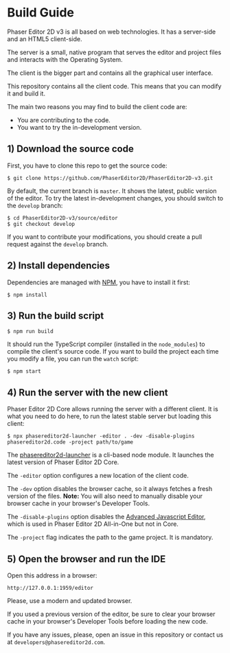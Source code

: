 # Build Guide

Phaser Editor 2D v3 is all based on web technologies. It has a server-side and an HTML5 client-side.

The server is a small, native program that serves the editor and project files and interacts with the Operating System.

The client is the bigger part and contains all the graphical user interface.

This repository contains all the client code. This means that you can modify it and build it.

The main two reasons you may find to build the client code are:

- You are contributing to the code.
- You want to try the in-development version.

## 1) Download the source code

First, you have to clone this repo to get the source code:

```
$ git clone https://github.com/PhaserEditor2D/PhaserEditor2D-v3.git
```

By default, the current branch is `master`. It shows the latest, public version of the editor. To try the latest in-development changes, you should switch to the `develop` branch:

```
$ cd PhaserEditor2D-v3/source/editor
$ git checkout develop
```

If you want to contribute your modifications, you should create a pull request against the `develop` branch.

## 2) Install dependencies

Dependencies are managed with [NPM](https://www.npmjs.com/), you have to install it first:

```
$ npm install

```

## 3) Run the build script

```
$ npm run build
```

It should run the TypeScript compiler (installed in the `node_modules`) to compile the client's source code.
If you want to build the project each time you modify a file, you can run the `watch` script:

```
$ npm start
```

## 4) Run the server with the new client

Phaser Editor 2D Core allows running the server with a different client. It is what you need to do here, to run the latest stable server but loading this client:

```
$ npx phasereditor2d-launcher -editor . -dev -disable-plugins phasereditor2d.code -project path/to/game
```

The [phasereditor2d-launcher](https://www.npmjs.com/package/phasereditor2d-launcher) is a cli-based node module. It launches the latest version of Phaser Editor 2D Core.

The `-editor` option configures a new location of the client code.

The `-dev` option disables the browser cache, so it always fetches a fresh version of the files. **Note:** You will also need to manually disable your browser cache in your browser's Developer Tools.

The `-disable-plugins` option disables the [Advanced Javascript Editor](https://help.phasereditor2d.com/v3/code-editor/index.html), which is used in Phaser Editor 2D All-in-One but not in Core.

The `-project` flag indicates the path to the game project. It is mandatory.

## 5) Open the browser and run the IDE

Open this address in a browser:

```
http://127.0.0.1:1959/editor
```

Please, use a modern and updated browser.

If you used a previous version of the editor, be sure to clear your browser cache in your browser's Developer Tools before loading the new code.

If you have any issues, please, open an issue in this repository or contact us at `developers@phasereditor2d.com`.
